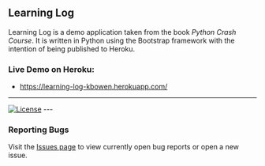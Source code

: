 ## Learning Log

Learning Log is a demo application taken from the book _Python Crash Course_.
It is written in Python using the Bootstrap framework with the intention of
being published to Heroku.

### Live Demo on Heroku: 
 - https://learning-log-kbowen.herokuapp.com/

---
[![License](https://img.shields.io/badge/license-MIT-green)](https://github.com/kevinbowen777/learning_log/blob/master/LICENSE) ---
### Reporting Bugs                                                              
                                                                                 
   Visit the [Issues page](https://github.com/kevinbowen777/learning_log/issues)
      to view currently open bug reports or open a new issue.
